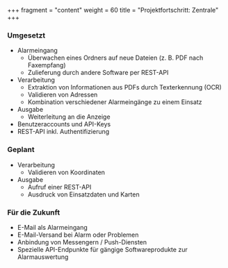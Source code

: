 +++
fragment = "content"
weight = 60
title = "Projektfortschritt: Zentrale"
+++

### Umgesetzt
- Alarmeingang
  - &Uuml;berwachen eines Ordners auf neue Dateien (z. B. PDF nach Faxempfang)
  - Zulieferung durch andere Software per REST-API
- Verarbeitung
  - Extraktion von Informationen aus PDFs durch Texterkennung (OCR)
  - Validieren von Adressen
  - Kombination verschiedener Alarmeing&auml;nge zu einem Einsatz
- Ausgabe
  - Weiterleitung an die Anzeige
- Benutzeraccounts und API-Keys
- REST-API inkl. Authentifizierung

### Geplant
- Verarbeitung
  - Validieren von Koordinaten
- Ausgabe
  - Aufruf einer REST-API
  - Ausdruck von Einsatzdaten und Karten

### F&uuml;r die Zukunft
- E-Mail als Alarmeingang
- E-Mail-Versand bei Alarm oder Problemen
- Anbindung von Messengern / Push-Diensten
- Spezielle API-Endpunkte für gängige Softwareprodukte zur Alarmauswertung
